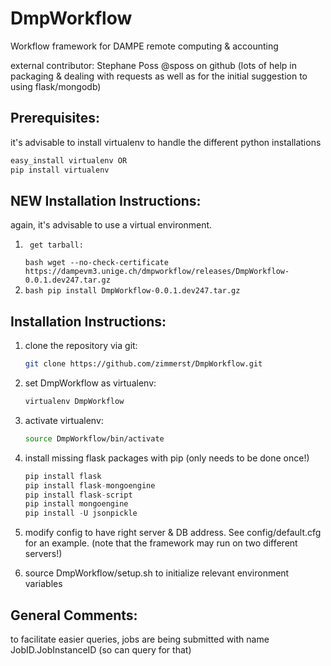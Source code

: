 # DmpWorkflow
Workflow framework for DAMPE remote computing &amp; accounting

external contributor: Stephane Poss @sposs on github (lots of help in packaging & dealing with requests as well as for the initial suggestion to using flask/mongodb)


Prerequisites: 
--------------
it's advisable to install virtualenv to handle the different python installations

```python
easy_install virtualenv OR
pip install virtualenv
```
NEW Installation Instructions:
------------------------------
again, it's advisable to use a virtual environment.
1.      get tarball: 
	``` bash wget --no-check-certificate https://dampevm3.unige.ch/dmpworkflow/releases/DmpWorkflow-0.0.1.dev247.tar.gz ```
2. 	``` bash pip install DmpWorkflow-0.0.1.dev247.tar.gz ```


Installation Instructions:
--------------------------
1. 	clone the repository via git: 
	```bash
	git clone https://github.com/zimmerst/DmpWorkflow.git
	```

2.	set DmpWorkflow as virtualenv:
	```bash
	virtualenv DmpWorkflow
	```

3.	activate virtualenv:
	```bash
	source DmpWorkflow/bin/activate
	```
		
4.	install missing flask packages with pip (only needs to be done once!)
	```python
	pip install flask
	pip install flask-mongoengine
	pip install flask-script
	pip install mongoengine
	pip install -U jsonpickle
	```

5.	modify config to have right server & DB address. See config/default.cfg for an example.
	(note that the framework may run on two different servers!) 
	
6.	source DmpWorkflow/setup.sh to initialize relevant environment variables

General Comments:
-----------------
to facilitate easier queries, jobs are being submitted with name JobID.JobInstanceID (so can query for that)
